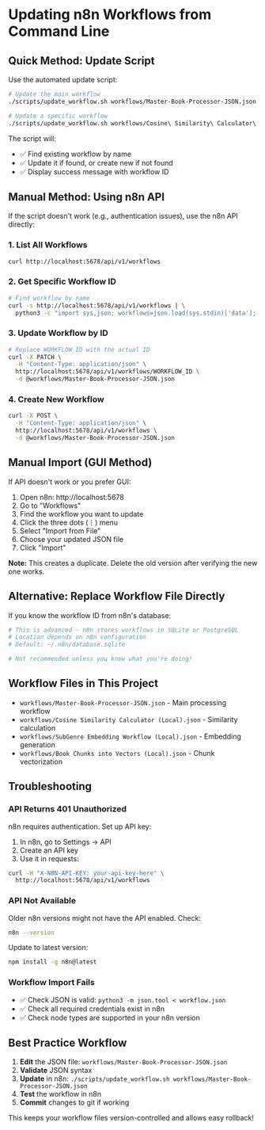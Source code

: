 # Updating n8n Workflows from Command Line

## Quick Method: Update Script

Use the automated update script:

```bash
# Update the main workflow
./scripts/update_workflow.sh workflows/Master-Book-Processor-JSON.json

# Update a specific workflow
./scripts/update_workflow.sh workflows/Cosine\ Similarity\ Calculator\ \(Local\).json
```

The script will:
- ✅ Find existing workflow by name
- ✅ Update it if found, or create new if not found
- ✅ Display success message with workflow ID

## Manual Method: Using n8n API

If the script doesn't work (e.g., authentication issues), use the n8n API directly:

### 1. List All Workflows
```bash
curl http://localhost:5678/api/v1/workflows
```

### 2. Get Specific Workflow ID
```bash
# Find workflow by name
curl -s http://localhost:5678/api/v1/workflows | \
  python3 -c "import sys,json; workflows=json.load(sys.stdin)['data']; [print(f'{w[\"id\"]}: {w[\"name\"]}') for w in workflows]"
```

### 3. Update Workflow by ID
```bash
# Replace WORKFLOW_ID with the actual ID
curl -X PATCH \
  -H "Content-Type: application/json" \
  http://localhost:5678/api/v1/workflows/WORKFLOW_ID \
  -d @workflows/Master-Book-Processor-JSON.json
```

### 4. Create New Workflow
```bash
curl -X POST \
  -H "Content-Type: application/json" \
  http://localhost:5678/api/v1/workflows \
  -d @workflows/Master-Book-Processor-JSON.json
```

## Manual Import (GUI Method)

If API doesn't work or you prefer GUI:

1. Open n8n: http://localhost:5678
2. Go to "Workflows" 
3. Find the workflow you want to update
4. Click the three dots (⋮) menu
5. Select "Import from File"
6. Choose your updated JSON file
7. Click "Import"

**Note:** This creates a duplicate. Delete the old version after verifying the new one works.

## Alternative: Replace Workflow File Directly

If you know the workflow ID from n8n's database:

```bash
# This is advanced - n8n stores workflows in SQLite or PostgreSQL
# Location depends on n8n configuration
# Default: ~/.n8n/database.sqlite

# Not recommended unless you know what you're doing!
```

## Workflow Files in This Project

- `workflows/Master-Book-Processor-JSON.json` - Main processing workflow
- `workflows/Cosine Similarity Calculator (Local).json` - Similarity calculation
- `workflows/SubGenre Embedding Workflow (Local).json` - Embedding generation
- `workflows/Book Chunks into Vectors (Local).json` - Chunk vectorization

## Troubleshooting

### API Returns 401 Unauthorized
n8n requires authentication. Set up API key:

1. In n8n, go to Settings → API
2. Create an API key
3. Use it in requests:
```bash
curl -H "X-N8N-API-KEY: your-api-key-here" \
  http://localhost:5678/api/v1/workflows
```

### API Not Available
Older n8n versions might not have the API enabled. Check:
```bash
n8n --version
```

Update to latest version:
```bash
npm install -g n8n@latest
```

### Workflow Import Fails
- ✅ Check JSON is valid: `python3 -m json.tool < workflow.json`
- ✅ Check all required credentials exist in n8n
- ✅ Check node types are supported in your n8n version

## Best Practice Workflow

1. **Edit** the JSON file: `workflows/Master-Book-Processor-JSON.json`
2. **Validate** JSON syntax
3. **Update** in n8n: `./scripts/update_workflow.sh workflows/Master-Book-Processor-JSON.json`
4. **Test** the workflow in n8n
5. **Commit** changes to git if working

This keeps your workflow files version-controlled and allows easy rollback!

